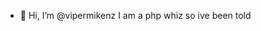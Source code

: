 - 👋 Hi, I’m @vipermikenz I am a php whiz so ive been told

<!---
vipermikenz/vipermikenz is a ✨ special ✨ repository because its `README.md` (this file) appears on your GitHub profile.
You can click the Preview link to take a look at your changes.
--->
